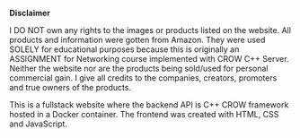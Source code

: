 **Disclaimer**

I DO NOT own any rights to the images or products listed on the website. All products and information were gotten from Amazon.
They were used SOLELY for educational purposes because this is originally an ASSIGNMENT for Networking course implemented with CROW C++ Server. 
Neither the website nor are the products being sold/used for personal commercial gain.
I give all credits to the companies, creators, promoters and true owners of the products. 

This is a fullstack website where the backend API is C++ CROW framework hosted in a Docker container. The frontend was created with HTML, CSS and JavaScript.
